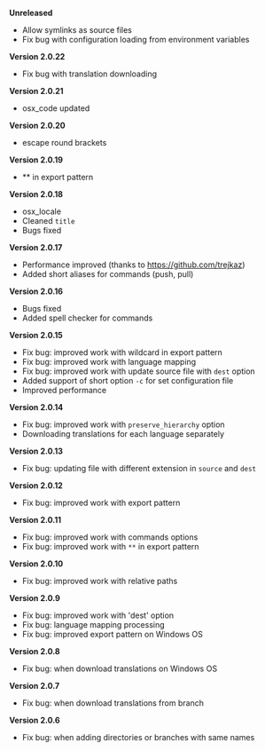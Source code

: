 **Unreleased**
+ Allow symlinks as source files
+ Fix bug with configuration loading from environment variables

**Version 2.0.22**
+ Fix bug with translation downloading

**Version 2.0.21**
+ osx_code updated

**Version 2.0.20**
+ escape round brackets

**Version 2.0.19**
+ ** in export pattern

**Version 2.0.18**
+ osx_locale
+ Cleaned `title`
+ Bugs fixed

**Version 2.0.17**
+ Performance improved (thanks to https://github.com/trejkaz)
+ Added short aliases for commands (push, pull)

**Version 2.0.16**
+ Bugs fixed
+ Added spell checker for commands

**Version 2.0.15**
+ Fix bug: improved work with wildcard in export pattern
+ Fix bug: improved work with language mapping
+ Fix bug: improved work with update source file with `dest` option
+ Added support of short option `-c` for set configuration file
+ Improved performance

**Version 2.0.14**
+ Fix bug: improved work with `preserve_hierarchy` option
+ Downloading translations for each language separately

**Version 2.0.13**
+ Fix bug: updating file with different extension in `source` and `dest`

**Version 2.0.12**
+ Fix bug: improved work with export pattern

**Version 2.0.11**
+ Fix bug: improved work with commands options
+ Fix bug: improved work with `**` in export pattern

**Version 2.0.10**
+ Fix bug: improved work with relative paths

**Version 2.0.9**
+ Fix bug: improved work with 'dest' option
+ Fix bug: language mapping processing
+ Fix bug: improved export pattern on Windows OS

**Version 2.0.8**
+ Fix bug: when download translations on Windows OS

**Version 2.0.7**
+ Fix bug: when download translations from branch

**Version 2.0.6**
+ Fix bug: when adding directories or branches with same names

